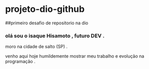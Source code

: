 # projeto-dio-github
##primeiro desafio de  repositorio  na dio 

### olá sou o isaque Hisamoto , futuro DEV .

moro na cidade de salto (SP) .

venho aqui hoje humildemente mostrar meu trabalho e evolução na programação . 

